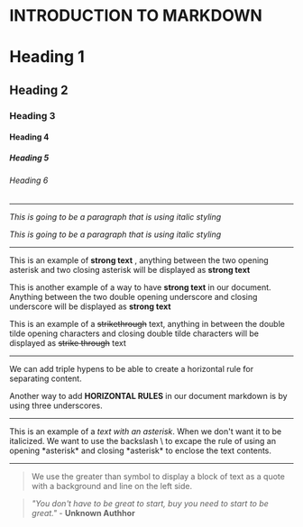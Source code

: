 # INTRODUCTION TO MARKDOWN

<!--HEADING-->
# Heading 1

## Heading 2

### Heading 3

#### Heading 4

##### Heading 5

###### Heading 6

----

<!--Italics-->

_This is going to be a paragraph that is using italic styling_

*This is going to be a paragraph that is using italic styling*

----

<!--Strong-->

This is an example of **strong text** , anything between the two opening asterisk and two closing asterisk will be displayed as **strong text**

This is another example of a way to have __strong text__ in our document. Anything between the two double opening underscore and closing underscore will be displayed as __strong text__

<!--Strike Through-->

This is an example of a ~~strikethrough~~ text, anything in between the double tilde opening characters and closing double tilde characters will be displayed as ~~strike through~~ text

---
<!--Horizontal Rule-->

We can add triple hypens to be able to create a horizontal rule for separating content.

Another way to add __HORIZONTAL RULES__ in our document markdown is by using three underscores.
___

<!--Escape Character Rule using Backslash-->

This is an example of a *text with an asterisk*. When we don't want it to be italicized. We want to use the backslash \ to excape the rule of using an opening \*asterisk* and closing \*asterisk* to enclose the text contents.

---

<!--Blockquote Rule-->

> We use the greater than symbol to display a block of text as a quote with a background and line on the left side.

> *"You don't have to be great to start, buy you need to start to be great."* - __Unknown Authhor__
